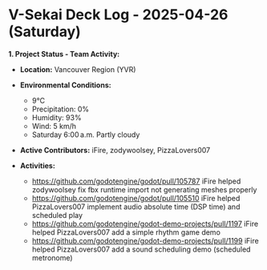 # V-Sekai Deck Log - 2025-04-26 (Saturday)

**1. Project Status - Team Activity:**

- **Location:** Vancouver Region (YVR)
- **Environmental Conditions:**
  - 9°C
  - Precipitation: 0%
  - Humidity: 93%
  - Wind: 5 km/h
  - Saturday 6:00 a.m. Partly cloudy

- **Active Contributors:** iFire, zodywoolsey, PizzaLovers007
- **Activities:**
  - <https://github.com/godotengine/godot/pull/105787> iFire helped zodywoolsey fix fbx runtime import not generating meshes properly
  - <https://github.com/godotengine/godot/pull/105510> iFire helped PizzaLovers007 implement audio absolute time (DSP time) and scheduled play
  - <https://github.com/godotengine/godot-demo-projects/pull/1197> iFire helped PizzaLovers007 add a simple rhythm game demo
  - <https://github.com/godotengine/godot-demo-projects/pull/1199> iFire helped PizzaLovers007 add a sound scheduling demo (scheduled metronome)
